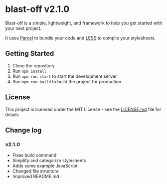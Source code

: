 # blast-off v2.1.0

Blast-off is a simple, lightweight, and framework to help you get started with your next project.

It uses [Parcel](https://parceljs.org/) to bundle your code and [LESS](http://lesscss.org/) to compile your stylesheets.

## Getting Started
1. Clone the repository
2. Run `npm install`
3. Run `npm run start` to start the development server
4. Run `npm run build` to build the project for production

## License
This project is licensed under the MIT License - see the [LICENSE.md](LICENSE.md) file for details

## Change log
### v2.1.0
- Fixes build command
- Simplify and categorize stylesheets
- Adds some example JavaScript
- Changed file structure
- Improved README.md
